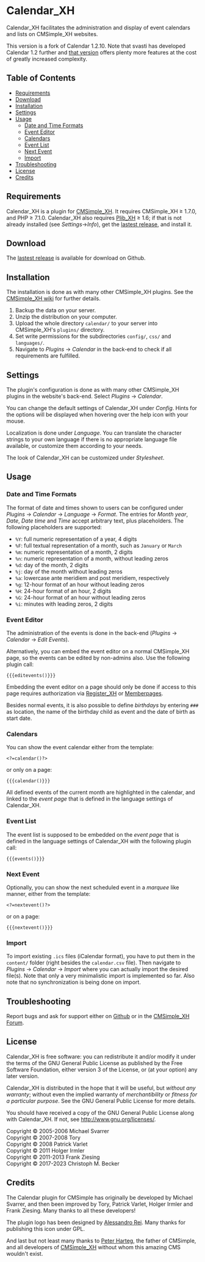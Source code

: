 # Calendar\_XH

Calendar\_XH facilitates the administration and display of event
calendars and lists on CMSimple\_XH websites.

This version is a fork of Calendar 1.2.10. Note that svasti has
developed Calendar 1.2 further and [that
version](https://github.com/cmsimple-xh/calendar) offers plenty more
features at the cost of greatly increased complexity.

## Table of Contents

  - [Requirements](#requirements)
  - [Download](#download)
  - [Installation](#installation)
  - [Settings](#settings)
  - [Usage](#usage)
    - [Date and Time Formats](#date-and-time-formats)
    - [Event Editor](#event-editor)
    - [Calendars](#calendars)
    - [Event List](#event-list)
    - [Next Event](#next-event)
    - [Import](#import)
  - [Troubleshooting](#troubleshooting)
  - [License](#license)
  - [Credits](#credits)

## Requirements

Calendar_XH is a plugin for [CMSimple_XH](https://www.cmsimple-xh.org/).
It requires CMSimple_XH ≥ 1.7.0, and PHP ≥ 7.1.0.
Calendar_XH also requires [Plib_XH](https://github.com/cmb69/plib_xh) ≥ 1.6;
if that is not already installed (see *Settings*→*Info*),
get the [lastest release](https://github.com/cmb69/plib_xh/releases/latest),
and install it.

## Download

The [lastest release](https://github.com/cmb69/calendar_xh/releases/latest)
is available for download on Github.

## Installation

The installation is done as with many other CMSimple\_XH plugins. See
the [CMSimple\_XH
wiki](https://wiki.cmsimple-xh.org/doku.php/installation#plugins) for further
details.

1.  Backup the data on your server.
2.  Unzip the distribution on your computer.
3.  Upload the whole directory `calendar/` to your server into
    CMSimple\_XH's `plugins/` directory.
4.  Set write permissions for the subdirectories `config/`, `css/` and
    `languages/`.
5.  Navigate to *Plugins* → *Calendar* in the back-end to check if all
    requirements are fulfilled.

## Settings

The plugin's configuration is done as with many other CMSimple\_XH
plugins in the website's back-end. Select *Plugins* → *Calendar*.

You can change the default settings of Calendar\_XH under *Config*.
Hints for the options will be displayed when hovering over the help icon
with your mouse.

Localization is done under *Language*. You can translate the character
strings to your own language if there is no appropriate language file
available, or customize them according to your needs.

The look of Calendar\_XH can be customized under *Stylesheet*.

## Usage

### Date and Time Formats

The format of date and times shown to users can be configured
under *Plugins* → *Calendar* → *Language* → *Format*.
The entries for *Month year*, *Date*, *Date time* and *Time*
accept arbitrary text, plus placeholders.
The following placeholders are supported:

- `%Y`: full numeric representation of a year, 4 digits
- `%F`: full textual representation of a month, such as `January` or `March`
- `%m`: numeric representation of a month, 2 digits
- `%n`: numeric representation of a month, without leading zeros
- `%d`: day of the month, 2 digits
- `%j`: day of the month without leading zeros
- `%a`: lowercase ante meridiem and post meridiem, respectively
- `%g`: 12-hour format of an hour without leading zeros
- `%H`: 24-hour format of an hour, 2 digits
- `%G`: 24-hour format of an hour without leading zeros
- `%i`: minutes with leading zeros, 2 digits

### Event Editor

The administration of the events is done in the back-end (*Plugins* →
*Calendar* → *Edit Events*).

Alternatively, you can embed the event editor on a normal CMSimple\_XH
page, so the events can be edited by non-admins also. Use the following
plugin call:

    {{{editevents()}}}

Embedding the event editor on a page should only be done if access to
this page requires authorization via
[Register\_XH](https://github.com/cmb69/register_xh) or
[Memberpages](https://github.com/cmsimple-xh/memberpages).

Besides normal events, it is also possible to define *birthdays* by
entering `###` as location, the name of the birthday child as event and
the date of birth as start date.

### Calendars

You can show the event calendar either from the template:

    <?=calendar()?>

or only on a page:

    {{{calendar()}}}

All defined events of the current month are highlighted in the calendar,
and linked to the *event page* that is defined in the language settings
of Calendar\_XH.

### Event List

The event list is supposed to be embedded on the *event page* that is
defined in the language settings of Calendar\_XH with the following
plugin call:

    {{{events()}}}

### Next Event

Optionally, you can show the next scheduled event in a *marquee* like manner, either
from the template:

    <?=nextevent()?>

or on a page:

    {{{nextevent()}}}

### Import

To import existing `.ics` files (iCalendar format), you have to put them
in the `content/` folder (right besides the `calendar.csv` file). Then
navigate to *Plugins* → *Calendar* → *Import* where you can actually
import the desired file(s). Note that only a very minimalistic import is
implemented so far. Also note that no synchronization is being done on import.

## Troubleshooting
Report bugs and ask for support either on [Github](https://github.com/cmb69/calendar_xh/issues)
or in the [CMSimple_XH Forum](https://cmsimpleforum.com/).

## License

Calendar\_XH is free software: you can redistribute it and/or modify
it under the terms of the GNU General Public License as published by
the Free Software Foundation, either version 3 of the License, or
(at your option) any later version.

Calendar\_XH is distributed in the hope that it will be useful,
but *without any warranty*; without even the implied warranty of
*merchantibility* or *fitness for a particular purpose*. See the
GNU General Public License for more details.

You should have received a copy of the GNU General Public License
along with Calendar\_XH.  If not, see <http://www.gnu.org/licenses/>.

Copyright © 2005-2006 Michael Svarrer  
Copyright © 2007-2008 Tory  
Copyright © 2008 Patrick Varlet  
Copyright © 2011 Holger Irmler  
Copyright © 2011-2013 Frank Ziesing  
Copyright © 2017-2023 Christoph M. Becker

## Credits

The Calendar plugin for CMSimple has originally be developed by Michael
Svarrer, and then been improved by Tory, Patrick Varlet, Holger Irmler
and Frank Ziesing. Many thanks to all these developers\!

The plugin logo has been designed by [Alessandro
Rei](http://www.mentalrey.it/). Many thanks for publishing this icon
under GPL.

And last but not least many thanks to [Peter Harteg](http://harteg.dk/),
the father of CMSimple, and all developers of
[CMSimple\_XH](http://www.cmsimple-xh.org) without whom this amazing CMS
wouldn't exist.
